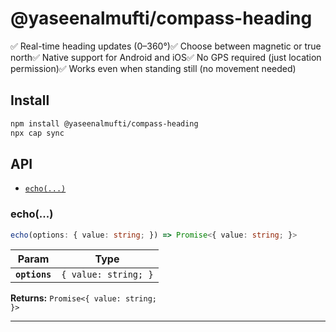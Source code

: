 # @yaseenalmufti/compass-heading

✅ Real-time heading updates (0–360°)✅ Choose between magnetic or true north✅ Native support for Android and iOS✅ No GPS required (just location permission)✅ Works even when standing still (no movement needed)

## Install

```bash
npm install @yaseenalmufti/compass-heading
npx cap sync
```

## API

<docgen-index>

* [`echo(...)`](#echo)

</docgen-index>

<docgen-api>
<!--Update the source file JSDoc comments and rerun docgen to update the docs below-->

### echo(...)

```typescript
echo(options: { value: string; }) => Promise<{ value: string; }>
```

| Param         | Type                            |
| ------------- | ------------------------------- |
| **`options`** | <code>{ value: string; }</code> |

**Returns:** <code>Promise&lt;{ value: string; }&gt;</code>

--------------------

</docgen-api>
